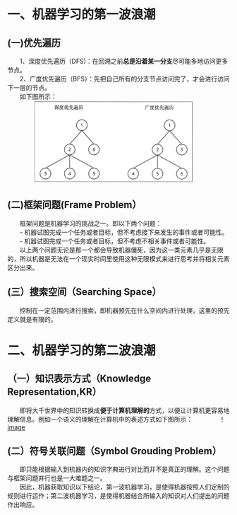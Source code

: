 # 一、机器学习的第一波浪潮  
## (一)优先遍历  
&emsp;&emsp;1、深度优先遍历（DFS)：在回溯之前**总是沿着某一分支**尽可能多地访问更多节点。  
&emsp;&emsp;2、广度优先遍历（BFS）：先把自己所有的分支节点访问完了，才会进行访问下一层的节点。  
&emsp;&emsp;如下图所示：  
&emsp;&emsp;&emsp;&emsp;![images](/images/DB.png)  
## (二)框架问题(Frame Problem）  
&emsp;&emsp;框架问题是机器学习的挑战之一。即以下两个问题：  
&emsp;&emsp;-  机器试图完成一个任务或者目标，但不考虑接下来发生的事件或者可能性。  
&emsp;&emsp;-  机器试图完成一个任务或者目标，但不考虑不相关事件或者可能性。  
&emsp;&emsp;以上两个问题无论是那一个都会导致机器僵死，因为这一类元素几乎是无限的，所以机器是无法在一个现实时间里使用这种无限模式来进行思考并将相关元素区分出来。
## (三）搜索空间（Searching Space）  
&emsp;&emsp;控制在一定范围内进行搜索，即机器预先在什么空间内进行处理，这里的预先定义就是有限的。  
# 二、机器学习的第二波浪潮
## （一）知识表示方式（Knowledge Representation,KR）  
&emsp;&emsp;即将大千世界中的知识转换成**便于计算机理解的**方式，以便让计算机更容易地理解信息。例如一个语义的理解在计算机中的表述方式如下图所示：
&emsp;&emsp;&emsp;&emsp;！[image](/images/yy.png)  
## (二）符号关联问题（Symbol Grouding Problem）  
&emsp;&emsp;即只能根据输入到机器内的知识字典进行对比而并不是真正的理解。这个问题与框架问题并行也是一大难题之一。  
&emsp;&emsp;因此，机器获取知识以下结论，第一波机器学习，是使得机器按照人们定制的规则进行运作；第二波机器学习，是使得机器结合所输入的知识对人们提出的问题作出响应。  

